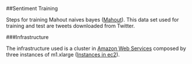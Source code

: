 ##Sentiment Training

Steps for training Mahout naives bayes ([Mahout](https://mahout.apache.org/ "Mahout")). This data set used for training and test are tweets downloaded from Twitter.

###Infrastructure

The infrastructure used is a cluster in [Amazon Web Services](http://aws.amazon.com/ "Amazon Web Services") composed by three instances of m1.xlarge ([Instances in ec2](https://aws.amazon.com/ec2/instance-types/ "Instances in ec2")).





